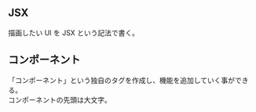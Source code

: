 ## JSX
描画したい UI を JSX という記法で書く。

## コンポーネント
「コンポーネント」という独自のタグを作成し、機能を追加していく事ができる。  
コンポーネントの先頭は大文字。


